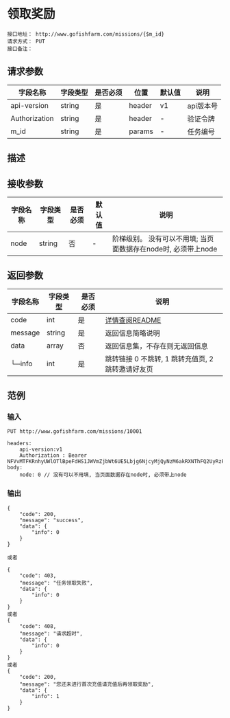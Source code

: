 # 领取奖励
```
接口地址： http://www.gofishfarm.com/missions/{$m_id}
请求方式： PUT
接口备注：
```
## 请求参数

| 字段名称 | 字段类型 | 是否必须 | 位置 | 默认值 | 说明 |
|    -    |    -    |    -    |  -   |   -   |  -   |
| api-version | string | 是 | header | v1 | api版本号 |
| Authorization | string | 是 | header | - | 验证令牌 |
| m_id | string | 是 | params | - | 任务编号 |

## 描述

## 接收参数

| 字段名称 | 字段类型 | 是否必须 | 默认值 | 说明 |
|    -    |    -    |    -    |    -   |  -   |
| node | string | 否 | - | 阶梯级别。 没有可以不用填; 当页面数据存在node时, 必须带上node |

## 返回参数

| 字段名称 | 字段类型 | 是否必须 | 说明 |
|    -    |    -    |    -    |   -   |
| code | int | 是 | [详情查阅README](https://github.com/waitforu/docs/blob/master/README.md#%E9%83%A8%E5%88%86%E8%BF%94%E5%9B%9E%E4%BF%A1%E6%81%AFcode%E8%A1%A8) |
| message | string | 是 | 返回信息简略说明 |
| data | array | 否 | 返回信息集，不存在则无返回信息 |
|  └─info | int | 是 | 跳转链接 0 不跳转, 1 跳转充值页, 2 跳转邀请好友页 |


## 范例

### 输入
```
PUT http://www.gofishfarm.com/missions/10001

headers:
	api-version:v1
	Authorization : Bearer NFVvMTFKRnhyUWlOTlBpeFdHS1JWVmZjbWt6UE5Lbjg6NjcyMjQyNzM6akRXNThFQ2UyRzFyM1FSRlpxZDcwVTg0Njd6aU40b2M=
body:
	node: 0 // 没有可以不用填, 当页面数据存在node时, 必须带上node
```
### 输出
```
{
    "code": 200,
    "message": "success",
    "data": {
        "info": 0
    }
}

或者

{
    "code": 403,
    "message": "任务领取失败",
    "data": {
        "info": 0
    }
}
或者
{
    "code": 408,
    "message": "请求超时",
    "data": {
        "info": 0
    }
}
或者
{
    "code": 200,
    "message": "您还未进行首次充值请充值后再领取奖励",
    "data": {
        "info": 1
    }
}
```